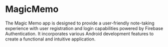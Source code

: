 # MagicMemo

The Magic Memo app is designed to provide a user-friendly note-taking experience with user registration and login capabilities powered by Firebase Authentication. 
It incorporates various Android development features to create a functional and intuitive application.
